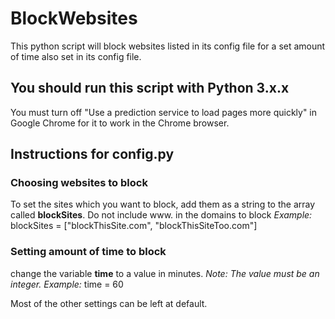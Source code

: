 # BlockWebsites
This python script will block websites listed in its config file for a set amount of time also set in its config file.

## **You should run this script with Python 3.x.x**

You must turn off "Use a prediction service to load pages more quickly" in Google Chrome for it to work in the Chrome browser.



## Instructions for config.py
### Choosing websites to block
To set the sites which you want to block, add them as a string to the array called **blockSites**.
Do not include www. in the domains to block
*Example:*
blockSites = ["blockThisSite.com", "blockThisSiteToo.com"]


### Setting amount of time to block
change the variable **time** to a value in minutes. *Note: The value must be an integer.*
*Example:*
time = 60

Most of the other settings can be left at default.
